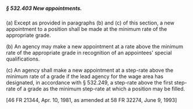 ##### § 532.403 New appointments. #####

(a) Except as provided in paragraphs (b) and (c) of this section, a new appointment to a position shall be made at the minimum rate of the appropriate grade.

(b) An agency may make a new appointment at a rate above the minimum rate of the appropriate grade in recognition of an appointees' special qualifications.

(c) An agency shall make a new appointment at a step-rate above the minimum rate of a grade if the lead agency for the wage area has designated, in accordance with § 532.249, a step-rate above the first step-rate of a grade as the minimum step-rate at which a position may be filled.

[46 FR 21344, Apr. 10, 1981, as amended at 58 FR 32274, June 9, 1993]